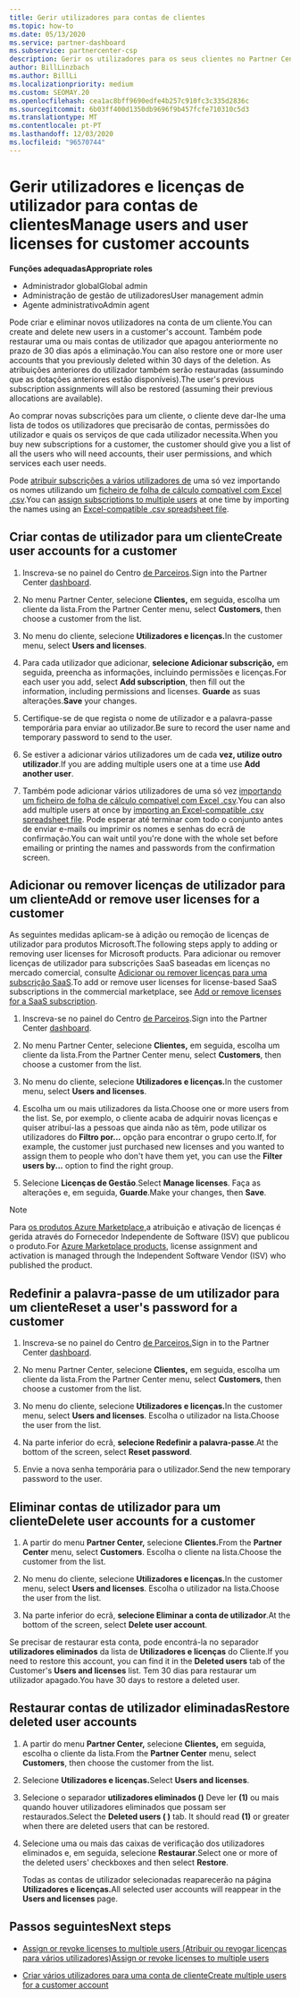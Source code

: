 ```yaml
---
title: Gerir utilizadores para contas de clientes
ms.topic: how-to
ms.date: 05/13/2020
ms.service: partner-dashboard
ms.subservice: partnercenter-csp
description: Gerir os utilizadores para os seus clientes no Partner Center - criar contas de utilizador, adicionar ou remover licenças de utilizador, redefinir palavras-passe e eliminar ou restaurar as contas do utilizador.
author: BillLinzbach
ms.author: BillLi
ms.localizationpriority: medium
ms.custom: SEOMAY.20
ms.openlocfilehash: cea1ac8bff9690edfe4b257c910fc3c335d2836c
ms.sourcegitcommit: 6b03ff400d1350db9696f9b457fcfe710310c5d3
ms.translationtype: MT
ms.contentlocale: pt-PT
ms.lasthandoff: 12/03/2020
ms.locfileid: "96570744"
---
```

# <a name="manage-users-and-user-licenses-for-customer-accounts"></a><span data-ttu-id="57612-103">Gerir utilizadores e licenças de utilizador para contas de clientes</span><span class="sxs-lookup"><span data-stu-id="57612-103">Manage users and user licenses for customer accounts</span></span> 

<span data-ttu-id="57612-104">**Funções adequadas**</span><span class="sxs-lookup"><span data-stu-id="57612-104">**Appropriate roles**</span></span>

- <span data-ttu-id="57612-105">Administrador global</span><span class="sxs-lookup"><span data-stu-id="57612-105">Global admin</span></span>
- <span data-ttu-id="57612-106">Administração de gestão de utilizadores</span><span class="sxs-lookup"><span data-stu-id="57612-106">User management admin</span></span>
- <span data-ttu-id="57612-107">Agente administrativo</span><span class="sxs-lookup"><span data-stu-id="57612-107">Admin agent</span></span>


<span data-ttu-id="57612-108">Pode criar e eliminar novos utilizadores na conta de um cliente.</span><span class="sxs-lookup"><span data-stu-id="57612-108">You can create and delete new users in a customer's account.</span></span> <span data-ttu-id="57612-109">Também pode restaurar uma ou mais contas de utilizador que apagou anteriormente no prazo de 30 dias após a eliminação.</span><span class="sxs-lookup"><span data-stu-id="57612-109">You can also restore one or more user accounts that you previously deleted within 30 days of the deletion.</span></span> <span data-ttu-id="57612-110">As atribuições anteriores do utilizador também serão restauradas (assumindo que as dotações anteriores estão disponíveis).</span><span class="sxs-lookup"><span data-stu-id="57612-110">The user's previous subscription assignments will also be restored (assuming their previous allocations are available).</span></span>

<span data-ttu-id="57612-111">Ao comprar novas subscrições para um cliente, o cliente deve dar-lhe uma lista de todos os utilizadores que precisarão de contas, permissões do utilizador e quais os serviços de que cada utilizador necessita.</span><span class="sxs-lookup"><span data-stu-id="57612-111">When you buy new subscriptions for a customer, the customer should give you a list of all the users who will need accounts, their user permissions, and which services each user needs.</span></span>  

<span data-ttu-id="57612-112">Pode [atribuir subscrições a vários utilizadores de](bulk-license-provisioning-for-multiple-users.md) uma só vez importando os nomes utilizando um [ficheiro de folha de cálculo compatível com Excel .csv](adding-multiple-users-to-a-customer-account.md).</span><span class="sxs-lookup"><span data-stu-id="57612-112">You can [assign subscriptions to multiple users](bulk-license-provisioning-for-multiple-users.md) at one time by importing the names using an [Excel-compatible .csv spreadsheet file](adding-multiple-users-to-a-customer-account.md).</span></span>

<a href="" id="createuseraccounts"></a>

## <a name="create-user-accounts-for-a-customer"></a><span data-ttu-id="57612-113">Criar contas de utilizador para um cliente</span><span class="sxs-lookup"><span data-stu-id="57612-113">Create user accounts for a customer</span></span>

1. <span data-ttu-id="57612-114">Inscreva-se no painel do Centro [de Parceiros](https://partner.microsoft.com/dashboard).</span><span class="sxs-lookup"><span data-stu-id="57612-114">Sign into the Partner Center [dashboard](https://partner.microsoft.com/dashboard).</span></span>

2. <span data-ttu-id="57612-115">No menu Partner Center, selecione **Clientes,** em seguida, escolha um cliente da lista.</span><span class="sxs-lookup"><span data-stu-id="57612-115">From the Partner Center menu, select **Customers**, then choose a customer from the list.</span></span>

3. <span data-ttu-id="57612-116">No menu do cliente, selecione **Utilizadores e licenças.**</span><span class="sxs-lookup"><span data-stu-id="57612-116">In the customer menu, select **Users and licenses**.</span></span>

4. <span data-ttu-id="57612-117">Para cada utilizador que adicionar, **selecione Adicionar subscrição,** em seguida, preencha as informações, incluindo permissões e licenças.</span><span class="sxs-lookup"><span data-stu-id="57612-117">For each user you add, select **Add subscription**, then fill out the information, including permissions and licenses.</span></span> <span data-ttu-id="57612-118">**Guarde** as suas alterações.</span><span class="sxs-lookup"><span data-stu-id="57612-118">**Save** your changes.</span></span>

5. <span data-ttu-id="57612-119">Certifique-se de que regista o nome de utilizador e a palavra-passe temporária para enviar ao utilizador.</span><span class="sxs-lookup"><span data-stu-id="57612-119">Be sure to record the user name and temporary password to send to the user.</span></span>

6. <span data-ttu-id="57612-120">Se estiver a adicionar vários utilizadores um de cada **vez, utilize outro utilizador**.</span><span class="sxs-lookup"><span data-stu-id="57612-120">If you are adding multiple users one at a time use **Add another user**.</span></span>

7. <span data-ttu-id="57612-121">Também pode adicionar vários utilizadores de uma só vez [importando um ficheiro de folha de cálculo compatível com Excel .csv](adding-multiple-users-to-a-customer-account.md).</span><span class="sxs-lookup"><span data-stu-id="57612-121">You can also add multiple users at once by [importing an Excel-compatible .csv spreadsheet file](adding-multiple-users-to-a-customer-account.md).</span></span> <span data-ttu-id="57612-122">Pode esperar até terminar com todo o conjunto antes de enviar e-mails ou imprimir os nomes e senhas do ecrã de confirmação.</span><span class="sxs-lookup"><span data-stu-id="57612-122">You can wait until you're done with the whole set before emailing or printing the names and passwords from the confirmation screen.</span></span>

<a href="" id="userlicensing"></a>

## <a name="add-or-remove-user-licenses-for-a-customer"></a><span data-ttu-id="57612-123">Adicionar ou remover licenças de utilizador para um cliente</span><span class="sxs-lookup"><span data-stu-id="57612-123">Add or remove user licenses for a customer</span></span>

<span data-ttu-id="57612-124">As seguintes medidas aplicam-se à adição ou remoção de licenças de utilizador para produtos Microsoft.</span><span class="sxs-lookup"><span data-stu-id="57612-124">The following steps apply to adding or removing user licenses for Microsoft products.</span></span> <span data-ttu-id="57612-125">Para adicionar ou remover licenças de utilizador para subscrições SaaS baseadas em licenças no mercado comercial, consulte [Adicionar ou remover licenças para uma subscrição SaaS](csp-commercial-marketplace-manage.md#add-or-remove-licenses-for-a-saas-subscription).</span><span class="sxs-lookup"><span data-stu-id="57612-125">To add or remove user licenses for license-based SaaS subscriptions in the commercial marketplace, see [Add or remove licenses for a SaaS subscription](csp-commercial-marketplace-manage.md#add-or-remove-licenses-for-a-saas-subscription).</span></span>

1. <span data-ttu-id="57612-126">Inscreva-se no painel do Centro [de Parceiros](https://partner.microsoft.com/dashboard).</span><span class="sxs-lookup"><span data-stu-id="57612-126">Sign into the Partner Center [dashboard](https://partner.microsoft.com/dashboard).</span></span>

2. <span data-ttu-id="57612-127">No menu Partner Center, selecione **Clientes,** em seguida, escolha um cliente da lista.</span><span class="sxs-lookup"><span data-stu-id="57612-127">From the Partner Center menu, select **Customers**, then choose a customer from the list.</span></span>

3. <span data-ttu-id="57612-128">No menu do cliente, selecione **Utilizadores e licenças.**</span><span class="sxs-lookup"><span data-stu-id="57612-128">In the customer menu, select **Users and licenses**.</span></span>

4. <span data-ttu-id="57612-129">Escolha um ou mais utilizadores da lista.</span><span class="sxs-lookup"><span data-stu-id="57612-129">Choose one or more users from the list.</span></span> <span data-ttu-id="57612-130">Se, por exemplo, o cliente acaba de adquirir novas licenças e quiser atribuí-las a pessoas que ainda não as têm, pode utilizar os utilizadores do **Filtro por...** opção para encontrar o grupo certo.</span><span class="sxs-lookup"><span data-stu-id="57612-130">If, for example, the customer just purchased new licenses and you wanted to assign them to people who don't have them yet, you can use the **Filter users by...** option to find the right group.</span></span>

5. <span data-ttu-id="57612-131">Selecione **Licenças de Gestão**.</span><span class="sxs-lookup"><span data-stu-id="57612-131">Select **Manage licenses**.</span></span> <span data-ttu-id="57612-132">Faça as alterações e, em seguida, **Guarde**.</span><span class="sxs-lookup"><span data-stu-id="57612-132">Make your changes, then **Save**.</span></span>

> [!NOTE]
> <span data-ttu-id="57612-133">Para [os produtos Azure Marketplace,](csp-commercial-marketplace-manage.md#assign-licenses-and-activate-a-subscription-on-behalf-of-a-customer)a atribuição e ativação de licenças é gerida através do Fornecedor Independente de Software (ISV) que publicou o produto.</span><span class="sxs-lookup"><span data-stu-id="57612-133">For [Azure Marketplace products](csp-commercial-marketplace-manage.md#assign-licenses-and-activate-a-subscription-on-behalf-of-a-customer), license assignment and activation is managed through the Independent Software Vendor (ISV) who published the product.</span></span>

<a href="" id="resetpassword"></a>

## <a name="reset-a-users-password-for-a-customer"></a><span data-ttu-id="57612-134">Redefinir a palavra-passe de um utilizador para um cliente</span><span class="sxs-lookup"><span data-stu-id="57612-134">Reset a user's password for a customer</span></span>

1. <span data-ttu-id="57612-135">Inscreva-se no painel do Centro [de Parceiros.](https://partner.microsoft.com/dashboard)</span><span class="sxs-lookup"><span data-stu-id="57612-135">Sign in to the Partner Center [dashboard](https://partner.microsoft.com/dashboard).</span></span>

2. <span data-ttu-id="57612-136">No menu Partner Center, selecione **Clientes,** em seguida, escolha um cliente da lista.</span><span class="sxs-lookup"><span data-stu-id="57612-136">From the Partner Center menu, select **Customers**, then choose a customer from the list.</span></span>

3. <span data-ttu-id="57612-137">No menu do cliente, selecione **Utilizadores e licenças.**</span><span class="sxs-lookup"><span data-stu-id="57612-137">In the customer menu, select **Users and licenses**.</span></span> <span data-ttu-id="57612-138">Escolha o utilizador na lista.</span><span class="sxs-lookup"><span data-stu-id="57612-138">Choose the user from the list.</span></span>

4. <span data-ttu-id="57612-139">Na parte inferior do ecrã, **selecione Redefinir a palavra-passe**.</span><span class="sxs-lookup"><span data-stu-id="57612-139">At the bottom of the screen, select **Reset password**.</span></span> 

5. <span data-ttu-id="57612-140">Envie a nova senha temporária para o utilizador.</span><span class="sxs-lookup"><span data-stu-id="57612-140">Send the new temporary password to the user.</span></span>

<a href="" id="deleteuseraccounts"></a>

## <a name="delete-user-accounts-for-a-customer"></a><span data-ttu-id="57612-141">Eliminar contas de utilizador para um cliente</span><span class="sxs-lookup"><span data-stu-id="57612-141">Delete user accounts for a customer</span></span>

1. <span data-ttu-id="57612-142">A partir do menu **Partner Center,** selecione **Clientes.**</span><span class="sxs-lookup"><span data-stu-id="57612-142">From the **Partner Center** menu, select **Customers**.</span></span> <span data-ttu-id="57612-143">Escolha o cliente na lista.</span><span class="sxs-lookup"><span data-stu-id="57612-143">Choose the customer from the list.</span></span>

2. <span data-ttu-id="57612-144">No menu do cliente, selecione **Utilizadores e licenças.**</span><span class="sxs-lookup"><span data-stu-id="57612-144">In the customer menu, select **Users and licenses**.</span></span> <span data-ttu-id="57612-145">Escolha o utilizador na lista.</span><span class="sxs-lookup"><span data-stu-id="57612-145">Choose the user from the list.</span></span>

3. <span data-ttu-id="57612-146">Na parte inferior do ecrã, **selecione Eliminar a conta de utilizador**.</span><span class="sxs-lookup"><span data-stu-id="57612-146">At the bottom of the screen, select **Delete user account**.</span></span>

<span data-ttu-id="57612-147">Se precisar de restaurar esta conta, pode encontrá-la no separador **utilizadores eliminados** da lista de **Utilizadores e licenças** do Cliente.</span><span class="sxs-lookup"><span data-stu-id="57612-147">If you need to restore this account, you can find it in the **Deleted users** tab of the Customer's **Users and licenses** list.</span></span> <span data-ttu-id="57612-148">Tem 30 dias para restaurar um utilizador apagado.</span><span class="sxs-lookup"><span data-stu-id="57612-148">You have 30 days to restore a deleted user.</span></span>

<a href="" id="restoreuseraccounts"></a>

## <a name="restore-deleted-user-accounts"></a><span data-ttu-id="57612-149">Restaurar contas de utilizador eliminadas</span><span class="sxs-lookup"><span data-stu-id="57612-149">Restore deleted user accounts</span></span>

1. <span data-ttu-id="57612-150">A partir do menu **Partner Center,** selecione **Clientes,** em seguida, escolha o cliente da lista.</span><span class="sxs-lookup"><span data-stu-id="57612-150">From the **Partner Center** menu, select **Customers**, then choose the customer from the list.</span></span>

2. <span data-ttu-id="57612-151">Selecione **Utilizadores e licenças.**</span><span class="sxs-lookup"><span data-stu-id="57612-151">Select **Users and licenses**.</span></span>

3. <span data-ttu-id="57612-152">Selecione o separador **utilizadores eliminados ()** Deve ler **(1)** ou mais quando houver utilizadores eliminados que possam ser restaurados.</span><span class="sxs-lookup"><span data-stu-id="57612-152">Select the **Deleted users ( )** tab. It should read **(1)** or greater when there are deleted users that can be restored.</span></span>

4. <span data-ttu-id="57612-153">Selecione uma ou mais das caixas de verificação dos utilizadores eliminados e, em seguida, selecione **Restaurar**.</span><span class="sxs-lookup"><span data-stu-id="57612-153">Select one or more of the deleted users' checkboxes and then select **Restore**.</span></span>

    <span data-ttu-id="57612-154">Todas as contas de utilizador selecionadas reaparecerão na página **Utilizadores e licenças.**</span><span class="sxs-lookup"><span data-stu-id="57612-154">All selected user accounts will reappear in the **Users and licenses** page.</span></span>

## <a name="next-steps"></a><span data-ttu-id="57612-155">Passos seguintes</span><span class="sxs-lookup"><span data-stu-id="57612-155">Next steps</span></span>

- [<span data-ttu-id="57612-156">Assign or revoke licenses to multiple users (Atribuir ou revogar licenças para vários utilizadores)</span><span class="sxs-lookup"><span data-stu-id="57612-156">Assign or revoke licenses to multiple users</span></span>](bulk-license-provisioning-for-multiple-users.md)

- [<span data-ttu-id="57612-157">Criar vários utilizadores para uma conta de cliente</span><span class="sxs-lookup"><span data-stu-id="57612-157">Create multiple users for a customer account</span></span>](adding-multiple-users-to-a-customer-account.md)